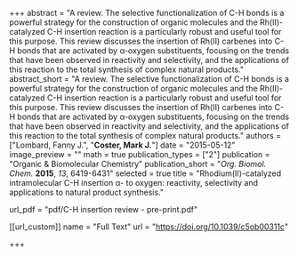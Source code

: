 +++
abstract = "A review.  The selective functionalization of C-H bonds is a powerful strategy for the construction of organic molecules and the Rh(II)-catalyzed C-H insertion reaction is a particularly robust and useful tool for this purpose. This review discusses the insertion of Rh(II) carbenes into C-H bonds that are activated by α-oxygen substituents, focusing on the trends that have been observed in reactivity and selectivity, and the applications of this reaction to the total synthesis of complex natural products."
abstract_short = "A review.  The selective functionalization of C-H bonds is a powerful strategy for the construction of organic molecules and the Rh(II)-catalyzed C-H insertion reaction is a particularly robust and useful tool for this purpose. This review discusses the insertion of Rh(II) carbenes into C-H bonds that are activated by α-oxygen substituents, focusing on the trends that have been observed in reactivity and selectivity, and the applications of this reaction to the total synthesis of complex natural products."
authors = ["Lombard, Fanny J.", "**Coster, Mark J.**"]
date = "2015-05-12"
image_preview = ""
math = true
publication_types = ["2"]
publication = "Organic & Biomolecular Chemistry"
publication_short = "_Org. Biomol. Chem._ **2015**, _13_, 6419-6431"
selected = true
title = "Rhodium(II)-catalyzed intramolecular C-H insertion α- to oxygen: reactivity, selectivity and applications to natural product synthesis."

url_pdf = "pdf/C-H insertion review - pre-print.pdf"

[[url_custom]]
  name = "Full Text"
  url = "https://doi.org/10.1039/c5ob00311c"


+++
